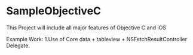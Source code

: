 # SampleObjectiveC

This Project will include all major features of Objective C and iOS

Example Work:
1.Use of Core data + tableview + NSFetchResultController Delegate.
